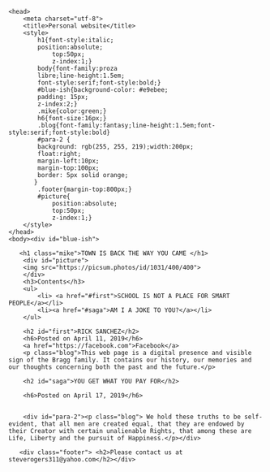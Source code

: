 <!DOCTYPE html>
    <head>
        <meta charset="utf-8">
        <title>Personal website</title>
        <style>
            h1{font-style:italic;
            position:absolute;
                top:50px;
                z-index:1;}
            body{font-family:proza 
            libre;line-height:1.5em;
            font-style:serif;font-style:bold;}
            #blue-ish{background-color: #e9ebee;
            padding: 15px;
            z-index:2;}
            .mike{color:green;}
            h6{font-size:16px;}
            .blog{font-family:fantasy;line-height:1.5em;font-style:serif;font-style:bold}
            #para-2 {  
            background: rgb(255, 255, 219);width:200px;
            float:right;
            margin-left:10px;
            margin-top:100px;
            border: 5px solid orange;
           }
            .footer{margin-top:800px;}
            #picture{
                position:absolute;
                top:50px;
                z-index:1;}
        </style>
    </head>
    <body><div id="blue-ish">
        
       <h1 class="mike">TOWN IS BACK THE WAY YOU CAME </h1>
        <div id="picture">
        <img src="https://picsum.photos/id/1031/400/400"> 
        </div>
        <h3>Contents</h3>
        <ul>
            <li> <a href="#first">SCHOOL IS NOT A PLACE FOR SMART PEOPLE</a></li>
            <li><a href="#saga">AM I A JOKE TO YOU?</a></li>
        </ul>
        
        <h2 id="first">RICK SANCHEZ</h2>
        <h6>Posted on April 11, 2019</h6>
        <a href="https://facebook.com">Facebook</a>
        <p class="blog">This web page is a digital presence and visible sign of the Bragg family. It contains our history, our memories and our thoughts concerning both the past and the future.</p>
        
        <h2 id="saga">YOU GET WHAT YOU PAY FOR</h2>
        
        <h6>Posted on April 17, 2019</h6>
        
        
        <div id="para-2"><p class="blog"> We hold these truths to be self-evident, that all men are created equal, that they are endowed by their Creator with certain unalienable Rights, that among these are Life, Liberty and the pursuit of Happiness.</p></div>
        
       <div class="footer"> <h2>Please contact us at steverogers311@yahoo.com</h2></div>
        
        
   </div> </body>
</html>
